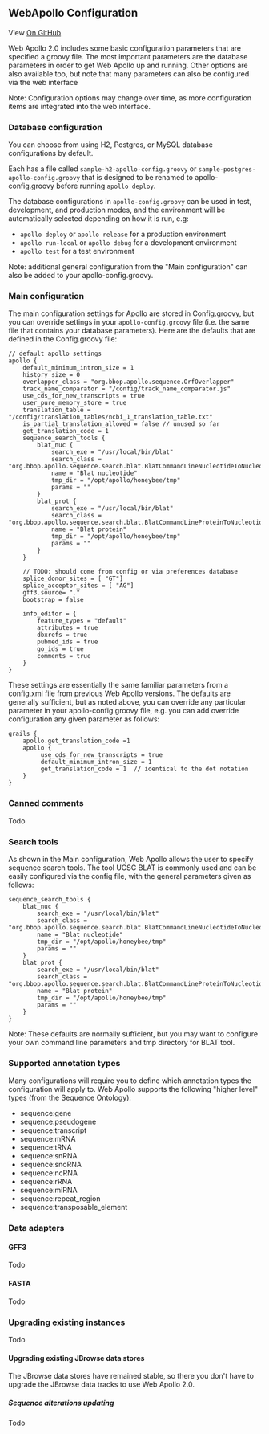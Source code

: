 ## WebApollo Configuration

View <a href="https://github.com/GMOD/Apollo/blob/master/docs/Configure.md">On GitHub</a>

Web Apollo 2.0 includes some basic configuration parameters that are specified a groovy file.  The most important
parameters are the database parameters in order to get Web Apollo up and running. Other options are also available too,
but note that many parameters can also be configured via the web interface

Note: Configuration options may change over time, as more configuration items are integrated into the web interface.


### Database configuration


You can choose from using H2, Postgres, or MySQL database configurations by default.

Each has a file called `sample-h2-apollo-config.groovy` or `sample-postgres-apollo-config.groovy` that is designed to be
renamed to apollo-config.groovy before running `apollo deploy`.

The database configurations in `apollo-config.groovy` can be used in test, development, and production modes, and the
environment will be automatically selected depending on how it is run, e.g:

* `apollo deploy` or `apollo release` for a production environment
* `apollo run-local` or `apollo debug` for a development environment
* `apollo test` for a test environment

Note: additional general configuration from the "Main configuration" can also be added to your apollo-config.groovy.

### Main configuration

The main configuration settings for Apollo are stored in Config.groovy, but you can override settings in your
`apollo-config.groovy` file (i.e. the same file that contains your database parameters). Here are the defaults that are
defined in the Config.groovy file:


    // default apollo settings
    apollo {
        default_minimum_intron_size = 1
        history_size = 0
        overlapper_class = "org.bbop.apollo.sequence.OrfOverlapper"
        track_name_comparator = "/config/track_name_comparator.js"
        use_cds_for_new_transcripts = true
        user_pure_memory_store = true
        translation_table = "/config/translation_tables/ncbi_1_translation_table.txt"
        is_partial_translation_allowed = false // unused so far
        get_translation_code = 1
        sequence_search_tools {
            blat_nuc {
                search_exe = "/usr/local/bin/blat"
                search_class = "org.bbop.apollo.sequence.search.blat.BlatCommandLineNucleotideToNucleotide"
                name = "Blat nucleotide"
                tmp_dir = "/opt/apollo/honeybee/tmp"
                params = ""
            }
            blat_prot {
                search_exe = "/usr/local/bin/blat"
                search_class = "org.bbop.apollo.sequence.search.blat.BlatCommandLineProteinToNucleotide"
                name = "Blat protein"
                tmp_dir = "/opt/apollo/honeybee/tmp"
                params = ""
            }
        }

        // TODO: should come from config or via preferences database
        splice_donor_sites = [ "GT"]
        splice_acceptor_sites = [ "AG"]
        gff3.source= "."
        bootstrap = false

        info_editor = {
            feature_types = "default"
            attributes = true
            dbxrefs = true
            pubmed_ids = true
            go_ids = true
            comments = true
        }
    }

These settings are essentially the same familiar parameters from a config.xml file from previous Web Apollo versions.
The defaults are generally sufficient, but as noted above, you can override any particular parameter in your
apollo-config.groovy file, e.g. you can add override configuration any given parameter as follows:

    grails {
        apollo.get_translation_code =1 
        apollo {
             use_cds_for_new_transcripts = true
             default_minimum_intron_size = 1
             get_translation_code = 1  // identical to the dot notation
        }
    }

 

### Canned comments

Todo


### Search tools

As shown in the Main configuration, Web Apollo allows the user to specify sequence search tools. The tool UCSC BLAT is
commonly used and can be easily configured via the config file, with the general parameters given as follows:

    sequence_search_tools {
        blat_nuc {
            search_exe = "/usr/local/bin/blat"
            search_class = "org.bbop.apollo.sequence.search.blat.BlatCommandLineNucleotideToNucleotide"
            name = "Blat nucleotide"
            tmp_dir = "/opt/apollo/honeybee/tmp"
            params = ""
        }
        blat_prot {
            search_exe = "/usr/local/bin/blat"
            search_class = "org.bbop.apollo.sequence.search.blat.BlatCommandLineProteinToNucleotide"
            name = "Blat protein"
            tmp_dir = "/opt/apollo/honeybee/tmp"
            params = ""
        }
    }

Note: These defaults are normally sufficient, but you may want to configure your own command line parameters and tmp
directory for BLAT tool.

### Supported annotation types

Many configurations will require you to define which annotation types the configuration will apply to. Web Apollo
supports the following "higher level" types (from the Sequence Ontology):

* sequence:gene
* sequence:pseudogene
* sequence:transcript
* sequence:mRNA
* sequence:tRNA
* sequence:snRNA
* sequence:snoRNA
* sequence:ncRNA
* sequence:rRNA
* sequence:miRNA
* sequence:repeat_region
* sequence:transposable_element



### Data adapters

#### GFF3

Todo

#### FASTA
Todo

### Upgrading existing instances

Todo


#### Upgrading existing JBrowse data stores

The JBrowse data stores have remained stable, so there you don't have to upgrade the JBrowse data tracks to use
Web Apollo 2.0.

##### Sequence alterations updating

Todo
